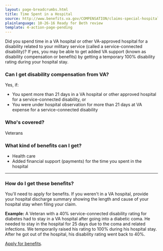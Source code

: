 ```yaml
---
layout: page-breadcrumbs.html
title: Time Spent in a Hospital
source: http://www.benefits.va.gov/COMPENSATION/claims-special-hospital_treatment.asp
plainlanguage: 10-26-16 Ready for Beth review
template: 4-action-page-pending
---
```


Did you spend time in a VA hospital or other VA-approved hospital for a disability related to your military service (called a service-connected disability)? If yes, you may be able to get added VA support (known as disability compensation or benefits) by getting a temporary 100% disability rating during your hospital stay.

<div class="call-out" markdown="1">

### Can I get disability compensation from VA?

Yes, if:
  - You spent more than 21 days in a VA hospital or other approved hospital for a service-connected disability, or
  - You were under hospital observation for more than 21 days at VA expense for a service-connected disability

### Who's covered?
Veterans
</div>

### What kind of benefits can I get?

- Health care
- Added financial support (payments) for the time you spent in the hospital

-----

### How do I get these benefits?

You'll need to apply for benefits. If you weren't in a VA hospital, provide your hospital discharge summary showing the length and cause of your hospital stay when filing your claim.

**Example:** A Veteran with a 40% service-connected disability rating for diabetes had to stay in a VA hospital after going into a diabetic coma. He needed to stay in the hospital for 25 days due to the coma and related infections. We temporarily raised his rating to 100% during his hospital stay. After he got out of the hospital, his disability rating went back to 40%.

[Apply for benefits](https://www.vets.gov/disability-benefits/apply-for-benefits/).
